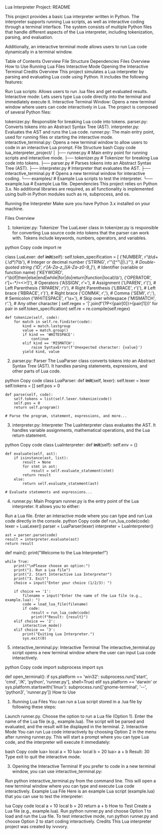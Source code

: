 
Lua Interpreter Project: README


This project provides a basic Lua interpreter written in Python. The interpreter supports running Lua scripts, as well as interactive coding through a terminal interface. The system consists of multiple Python files that handle different aspects of the Lua interpreter, including tokenization, parsing, and evaluation.

Additionally, an interactive terminal mode allows users to run Lua code dynamically in a terminal window.

Table of Contents
Overview
File Structure
Dependencies
Files Overview
How to Use
Running Lua Files
Interactive Mode
Opening the Interactive Terminal
Credits
Overview
This project simulates a Lua interpreter by parsing and evaluating Lua code using Python. It includes the following features:

Run Lua scripts: Allows users to run .lua files and get evaluated results.
Interactive mode: Lets users type Lua code directly into the terminal and immediately execute it.
Interactive Terminal Window: Opens a new terminal window where users can code interactively in Lua.
The project is composed of several Python files:

tokenizer.py: Responsible for breaking Lua code into tokens.
parser.py: Converts tokens into an Abstract Syntax Tree (AST).
interpreter.py: Evaluates the AST and runs the Lua code.
runner.py: The main entry point, used for running files or starting the interactive mode.
interactive_terminal.py: Opens a new terminal window to allow users to code in an interactive Lua prompt.
File Structure
bash
Copy code
lua_interpreter_project/
│
├── runner.py               # Main entry point for running scripts and interactive mode.
├── tokenizer.py            # Tokenizer for breaking Lua code into tokens.
├── parser.py               # Parses tokens into an Abstract Syntax Tree (AST).
├── interpreter.py          # Interpreter that evaluates the AST.
├── interactive_terminal.py # Opens a new terminal window for interactive coding.
└── examples/               # Example Lua scripts to test the interpreter.
    └── example.lua         # Example Lua file.
Dependencies
This project relies on Python 3.x. No additional libraries are required, as all functionality is implemented using built-in Python modules such as re, subprocess, and os.

Running the Interpreter
Make sure you have Python 3.x installed on your machine.

Files Overview
1. tokenizer.py: Tokenizer
The LuaLexer class in tokenizer.py is responsible for converting Lua source code into tokens that the parser can work with. Tokens include keywords, numbers, operators, and variables.

python
Copy code
import re

class LuaLexer:
    def __init__(self):
        self.token_specification = [
            ('NUMBER',    r'\b\d+(\.\d*)?\b'),     # Integer or decimal number
            ('STRING',    r'"([^"\\]|\\.)*"'),      # Double-quoted string
            ('ID',        r'[A-Za-z_][A-Za-z0-9_]*'),  # Identifier (variable or function name)
            ('KEYWORD',   r'\b(if|then|else|end|while|for|do|return|function|local)\b'),
            ('OPERATOR',  r'[\+\-\*/=<>!]'),        # Operators
            ('ASSIGN',     r'='),                    # Assignment
            ('LPAREN',    r'\('),                    # Left Parenthesis
            ('RPAREN',    r'\)'),                    # Right Parenthesis
            ('LBRACE',    r'\{'),                    # Left brace
            ('RBRACE',    r'\}'),                    # Right brace
            ('COMMA',     r','),                     # Comma
            ('SEMI',      r';'),                     # Semicolon
            ('WHITESPACE', r'\s+'),                  # Skip over whitespace
            ('MISMATCH',  r'.'),                     # Any other character
        ]
        self.regex = '|'.join(f'(?P<{pair[0]}>{pair[1]})' for pair in self.token_specification)
        self.re = re.compile(self.regex)

    def tokenize(self, code):
        for match in self.re.finditer(code):
            kind = match.lastgroup
            value = match.group()
            if kind == 'WHITESPACE':
                continue
            elif kind == 'MISMATCH':
                raise SyntaxError(f'Unexpected character: {value}')
            yield kind, value
2. parser.py: Parser
The LuaParser class converts tokens into an Abstract Syntax Tree (AST). It handles parsing statements, expressions, and other parts of Lua code.

python
Copy code
class LuaParser:
    def __init__(self, lexer):
        self.lexer = lexer
        self.tokens = []
        self.pos = 0

    def parse(self, code):
        self.tokens = list(self.lexer.tokenize(code))
        self.pos = 0
        return self.program()
    
    # Parse the program, statement, expressions, and more...
3. interpreter.py: Interpreter
The LuaInterpreter class evaluates the AST. It handles variable assignments, mathematical operations, and the Lua return statement.

python
Copy code
class LuaInterpreter:
    def __init__(self):
        self.env = {}

    def evaluate(self, ast):
        if isinstance(ast, list):
            result = None
            for stmt in ast:
                result = self.evaluate_statement(stmt)
            return result
        else:
            return self.evaluate_statement(ast)

    # Evaluate statements and expressions...
4. runner.py: Main Program
runner.py is the entry point of the Lua interpreter. It allows you to either:

Run a Lua file.
Enter an interactive mode where you can type and run Lua code directly in the console.
python
Copy code
def run_lua_code(code):
    lexer = LuaLexer()
    parser = LuaParser(lexer)
    interpreter = LuaInterpreter()
    
    ast = parser.parse(code)
    result = interpreter.evaluate(ast)
    return result

def main():
    print("Welcome to the Lua Interpreter!")
    
    while True:
        print("\nPlease choose an option:")
        print("1. Run a Lua file")
        print("2. Start Interactive Lua Interpreter")
        print("3. Exit")
        choice = input("Enter your choice (1/2/3): ")

        if choice == '1':
            filename = input("Enter the name of the Lua file (e.g., example.lua): ")
            code = load_lua_file(filename)
            if code:
                result = run_lua_code(code)
                print(f"Result: {result}")
        elif choice == '2':
            interactive_mode()
        elif choice == '3':
            print("Exiting Lua Interpreter.")
            sys.exit(0)
5. interactive_terminal.py: Interactive Terminal
The interactive_terminal.py script opens a new terminal window where the user can input Lua code interactively.

python
Copy code
import subprocess
import sys

def open_terminal():
    if sys.platform == 'win32':
        subprocess.run(['start', 'cmd', '/K', 'python', 'runner.py'], shell=True)
    elif sys.platform == 'darwin' or sys.platform.startswith('linux'):
        subprocess.run(['gnome-terminal', '--', 'python3', 'runner.py'])
How to Use
1. Running Lua Files
You can run a Lua script stored in a .lua file by following these steps:

Launch runner.py.
Choose the option to run a Lua file (Option 1).
Enter the name of the Lua file (e.g., example.lua).
The script will be parsed and evaluated, and the result will be displayed in the terminal.
2. Interactive Mode
You can run Lua code interactively by choosing Option 2 in the menu after running runner.py. This will start a prompt where you can type Lua code, and the interpreter will execute it immediately:

bash
Copy code
lua> local a = 10
lua> local b = 20
lua> a + b
Result: 30
Type exit to quit the interactive mode.

3. Opening the Interactive Terminal
If you prefer to code in a new terminal window, you can use interactive_terminal.py:

Run python interactive_terminal.py from the command line.
This will open a new terminal window where you can type and execute Lua code interactively.
Example Lua File
Here is an example Lua script (example.lua) that you can use to test the interpreter:

lua
Copy code
local a = 10
local b = 20
return a + b
How to Test
Create a Lua file (e.g., example.lua).
Run python runner.py and choose Option 1 to load and run the Lua file.
To test interactive mode, run python runner.py and choose Option 2 to start coding interactively.
Credits
This Lua interpreter project was created by ivvvory.
